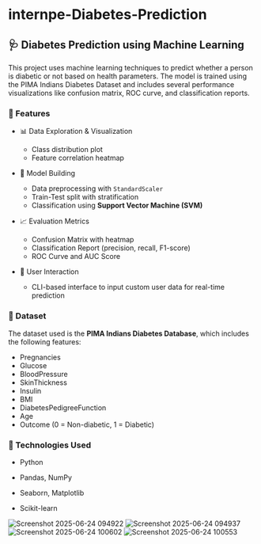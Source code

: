 # internpe-Diabetes-Prediction

## 🩺 Diabetes Prediction using Machine Learning

This project uses machine learning techniques to predict whether a person is diabetic or not based on health parameters. The model is trained using the PIMA Indians Diabetes Dataset and includes several performance visualizations like confusion matrix, ROC curve, and classification reports.

### 🚀 Features

* 📊 Data Exploration & Visualization

  * Class distribution plot
  * Feature correlation heatmap
* 🧠 Model Building

  * Data preprocessing with `StandardScaler`
  * Train-Test split with stratification
  * Classification using **Support Vector Machine (SVM)**
* 📈 Evaluation Metrics

  * Confusion Matrix with heatmap
  * Classification Report (precision, recall, F1-score)
  * ROC Curve and AUC Score
* 👤 User Interaction

  * CLI-based interface to input custom user data for real-time prediction

### 📂 Dataset

The dataset used is the **PIMA Indians Diabetes Database**, which includes the following features:

* Pregnancies
* Glucose
* BloodPressure
* SkinThickness
* Insulin
* BMI
* DiabetesPedigreeFunction
* Age
* Outcome (0 = Non-diabetic, 1 = Diabetic)

### 📌 Technologies Used

* Python

* Pandas, NumPy
* Seaborn, Matplotlib
* Scikit-learn

![Screenshot 2025-06-24 094922](https://github.com/user-attachments/assets/d9541c41-1185-44c7-b550-2fc9d2f9ebff)
![Screenshot 2025-06-24 094937](https://github.com/user-attachments/assets/c397c057-2aff-49a8-98cb-2a94a49fc487)
![Screenshot 2025-06-24 100602](https://github.com/user-attachments/assets/c6b643c1-ad72-4e23-9a00-54ccb4036685)
![Screenshot 2025-06-24 100553](https://github.com/user-attachments/assets/53aaf8b3-7d3c-4003-b48e-c3f2189c8a27)
